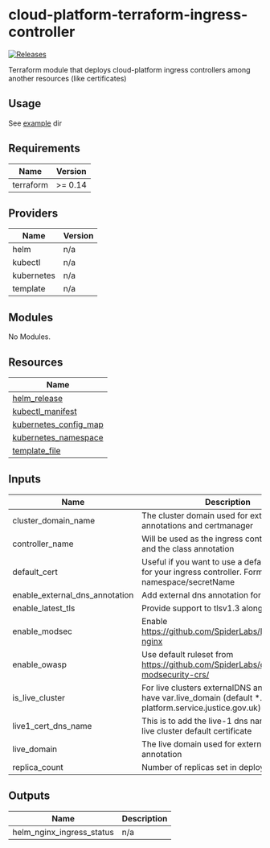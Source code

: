 # cloud-platform-terraform-ingress-controller

[![Releases](https://img.shields.io/github/release/ministryofjustice/cloud-platform-terraform-ingress-controller/all.svg?style=flat-square)](https://github.com/ministryofjustice/cloud-platform-terraform-ingress-controller/releases)

Terraform module that deploys cloud-platform ingress controllers among another resources (like certificates)

## Usage

See [example](example/) dir

<!--- BEGIN_TF_DOCS --->
## Requirements

| Name | Version |
|------|---------|
| terraform | >= 0.14 |

## Providers

| Name | Version |
|------|---------|
| helm | n/a |
| kubectl | n/a |
| kubernetes | n/a |
| template | n/a |

## Modules

No Modules.

## Resources

| Name |
|------|
| [helm_release](https://registry.terraform.io/providers/hashicorp/helm/latest/docs/resources/release) |
| [kubectl_manifest](https://registry.terraform.io/providers/gavinbunney/kubectl/latest/docs/resources/manifest) |
| [kubernetes_config_map](https://registry.terraform.io/providers/hashicorp/kubernetes/latest/docs/resources/config_map) |
| [kubernetes_namespace](https://registry.terraform.io/providers/hashicorp/kubernetes/latest/docs/resources/namespace) |
| [template_file](https://registry.terraform.io/providers/hashicorp/template/latest/docs/data-sources/file) |

## Inputs

| Name | Description | Type | Default | Required |
|------|-------------|------|---------|:--------:|
| cluster\_domain\_name | The cluster domain used for externalDNS annotations and certmanager | `any` | n/a | yes |
| controller\_name | Will be used as the ingress controller name and the class annotation | `string` | n/a | yes |
| default\_cert | Useful if you want to use a default certificate for your ingress controller. Format: namespace/secretName | `string` | `"ingress-controllers/default-certificate"` | no |
| enable\_external\_dns\_annotation | Add external dns annotation for service | `bool` | `false` | no |
| enable\_latest\_tls | Provide support to tlsv1.3 along with tlsv1.2 | `bool` | `false` | no |
| enable\_modsec | Enable https://github.com/SpiderLabs/ModSecurity-nginx | `bool` | `false` | no |
| enable\_owasp | Use default ruleset from https://github.com/SpiderLabs/owasp-modsecurity-crs/ | `bool` | `false` | no |
| is\_live\_cluster | For live clusters externalDNS annotation will have var.live\_domain (default *.cloud-platform.service.justice.gov.uk) | `bool` | `false` | no |
| live1\_cert\_dns\_name | This is to add the live-1 dns name for eks-live cluster default certificate | `string` | `""` | no |
| live\_domain | The live domain used for externalDNS annotation | `string` | `"cloud-platform.service.justice.gov.uk"` | no |
| replica\_count | Number of replicas set in deployment | `string` | n/a | yes |

## Outputs

| Name | Description |
|------|-------------|
| helm\_nginx\_ingress\_status | n/a |

<!--- END_TF_DOCS --->
